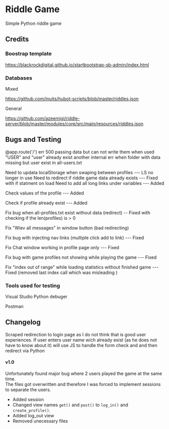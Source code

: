 # Riddle Game

Simple Python riddle game

## Credits

### Boostrap template

https://blackrockdigital.github.io/startbootstrap-sb-admin/index.html

### Databases

Mixed

https://github.com/inuits/hubot-scripts/blob/master/riddles.json

General

https://github.com/azeemigi/riddle-server/blob/master/modules/core/src/main/resources/riddles.json


## Bugs and Testing

@app.route('/')
err 500 passing data but can not write them when used "USER" and "user" already exist
another internal err when folder with data missing but user exist in all-users.txt


Need to updata localStorage when swaping between profiles --- LS no longer in use
Need to redirect if riddle game data already exists --- Fixed with if statment on load
Need to add all long links under variables --- Added

Check values of the profile --- Added

Check if profile already exist --- Added

Fix bug when all-profiles.txt exist without data (redirect) --  Fixed with checking if the len(profiles) is > 0

Fix "Wiev all messages" in window button (bad redirecting)

Fix bug with injecting nav links (multiple click add to link) --- Fixed

Fix Chat window working in profile page only --- Fixed

Fix bug with game profiles not showing while playing the game --- Fixed

Fix "index out of range" while loading statistics without finished game --- Fixed (removed last index call which was misleading )

### Tools used for testing

Visual Studio Python debuger

Postman


## Changelog

Scraped redirection to login page as I do not think that is good user experiences.
If user enters user name wich already exist (as he does not have to know about it)
will use JS to handle the form check and and then redirect via Python

#### v1.0

Unfortunately found major bug where 2 users played the game at the same time.  
The files got overwritten and therefore I was forced to implement sessions to separate the users.

- Added session
- Changed view names `get()` and `post()` to `log_in()` and `create_profile()`.
- Added log_out view
- Removed unecessary files